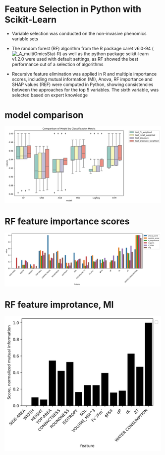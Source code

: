 Feature Selection in Python with Scikit-Learn
==============

- Variable selection was conducted on the non-invasive phenomics variable sets 

- The random forest (RF) algorithm from the R package caret v6.0-94 (![_A_multiOmicsStat-R](https://github.com/NIB-SI/multiOmics-integration/tree/main/_p_Omics/_I_Omics/_S_multiOmics/_A_multiOmicsStat-R)) as well as the python package scikit-learn v1.2.0 were used with default settings, as RF showed the best performance out of a selection of algorithms

- Recursive feature elimination was applied in R and multiple importance scores, including mutual information (MI), Anova, RF importance and SHAP values (REF) were computed in Python, showing consistencies between the approaches for the top 5 variables. The sixth variable, was selected based on expert knowledge

# model comparison
![](https://github.com/NIB-SI/multiOmics-integration/blob/main/_p_Omics/_I_Omics/_S_multiOmics/_A_multiOmics-FS-Py/reports/model_comparison.png)
# RF feature importance scores
![](https://github.com/NIB-SI/multiOmics-integration/blob/main/_p_Omics/_I_Omics/_S_multiOmics/_A_multiOmics-FS-Py/reports/RF_importance_all.png)
# RF feature improtance, MI
![](https://github.com/NIB-SI/multiOmics-integration/blob/main/_p_Omics/_I_Omics/_S_multiOmics/_A_multiOmics-FS-Py/reports/RF_importance_mutualInformation.png)
